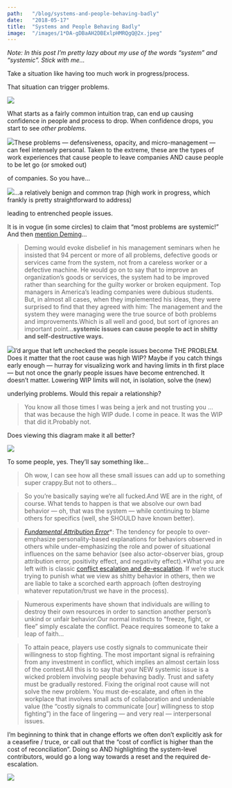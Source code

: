 ```yaml
---
path:	"/blog/systems-and-people-behaving-badly"
date:	"2018-05-17"
title:	"Systems and People Behaving Badly"
image:	"/images/1*DA-gDBaAH2DBExlpHMRQgQ@2x.jpeg"
---
```


*Note: In this post I’m pretty lazy about my use of the words “system” and “systemic”. Stick with me…*

Take a situation like having too much work in progress/process.

That situation can trigger problems.

![](/images/1*DA-gDBaAH2DBExlpHMRQgQ@2x.jpeg)

What starts as a fairly common intuition trap, can end up causing confidence in people and process to drop. When confidence drops, you start to see *other problems*.

![](/images/1*oOKM5c0b_S1BT07jFPwEog@2x.jpeg)These problems — defensiveness, opacity, and micro-management — can feel intensely personal. Taken to the extreme, these are the types of work experiences that cause people to leave companies AND cause people to be let go (or smoked out)

 of companies. So you have…

![](/images/1*EDKfUhTrcSDZZU7UBm08qg@2x.jpeg)…a relatively benign and common trap (high work in progress, which frankly is pretty straightforward to address)

 leading to entrenched people issues.

It is in vogue (in some circles) to claim that “most problems are systemic!” And then [mention Deming](https://www.leanblog.org/2012/03/the-cause-of-94-of-problems-is-really/)…


> Deming would evoke disbelief in his management seminars when he insisted that 94 percent or more of all problems, defective goods or services came from the system, not from a careless worker or a defective machine. He would go on to say that to improve an organization’s goods or services, the system had to be improved rather than searching for the guilty worker or broken equipment. Top managers in America’s leading companies were dubious students. But, in almost all cases, when they implemented his ideas, they were surprised to find that they agreed with him: The management and the system they were managing were the true source of both problems and improvements.Which is all well and good, but sort of ignores an important point…**systemic issues can cause people to act in shitty and self-destructive ways.**

![](/images/1*_2dxENj9AIk2KIvHqb95Rw@2x.jpeg)I’d argue that left unchecked the people issues become THE PROBLEM. Does it matter that the root cause was high WIP? Maybe if you catch things early enough — hurray for visualizing work and having limits in th first place — but not once the gnarly people issues have become entrenched. It doesn’t matter. Lowering WIP limits will not, in isolation, solve the (new)

 underlying problems. Would this repair a relationship?


> You know all those times I was being a jerk and not trusting you … that was because the high WIP dude. I come in peace. It was the WIP that did it.Probably not.

Does viewing this diagram make it all better?

![](/images/1*DS62oznyOks-KIosSgObRA@2x.jpeg)

To some people, yes. They’ll say something like…


> Oh wow, I can see how all these small issues can add up to something super crappy.But not to others…


> So you’re basically saying we’re all fucked.And WE are in the right, of course. What tends to happen is that we absolve our own bad behavior — oh, that was the system — while continuing to blame others for specifics (well, she SHOULD have known better).


> [*Fundamental Attribution Error*](https://en.m.wikipedia.org/wiki/Fundamental_attribution_error)*: The tendency for people to over-emphasize personality-based explanations for behaviors observed in others while under-emphasizing the role and power of situational influences on the same behavior (see also actor-observer bias, group attribution error, positivity effect, and negativity effect).*What you are left with is classic [conflict escalation and de-escalation](http://ftp.iza.org/dp7492.pdf). If we’re stuck trying to punish what we view as shitty behavior in others, then we are liable to take a scorched earth approach (often destroying whatever reputation/trust we have in the process).


> Numerous experiments have shown that individuals are willing to destroy their own resources in order to sanction another person’s unkind or unfair behavior.Our normal instincts to “freeze, fight, or flee” simply escalate the conflict. Peace requires someone to take a leap of faith…


> To attain peace, players use costly signals to communicate their willingness to stop fighting. The most important signal is refraining from any investment in conflict, which implies an almost certain loss of the contest.All this is to say that your NEW systemic issue is a wicked problem involving people behaving badly. Trust and safety must be gradually restored. Fixing the original root cause will not solve the new problem. You must de-escalate, and often in the workplace that involves small acts of collaboration and undeniable value (the “costly signals to communicate [our] willingness to stop fighting”) in the face of lingering — and very real — interpersonal issues.

I’m beginning to think that in change efforts we often don’t explicitly ask for a ceasefire / truce, or call out that the “cost of conflict is higher than the cost of reconciliation”. Doing so AND highlighting the system-level contributors, would go a long way towards a reset and the required de-escalation.

![](/images/1*AoZU34ozcfpfiuykKNnuOQ@2x.jpeg)
